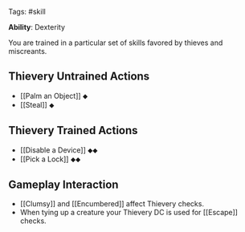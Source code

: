 Tags: #skill

**Ability**: Dexterity

You are trained in a particular set of skills favored by thieves and miscreants.

## Thievery Untrained Actions

- [[Palm an Object]] ⬥
- [[Steal]] ⬥

## Thievery Trained Actions

- [[Disable a Device]] ⬥⬥
- [[Pick a Lock]] ⬥⬥


## Gameplay Interaction

- [[Clumsy]] and [[Encumbered]] affect Thievery checks.
- When tying up a creature your Thievery DC is used for [[Escape]] checks.